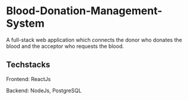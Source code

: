 # Blood-Donation-Management-System

A full-stack web application which connects the donor who donates the blood and the acceptor who requests the blood.

## Techstacks

Frontend: ReactJs

Backend: NodeJs, PostgreSQL
